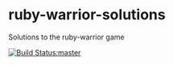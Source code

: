 ruby-warrior-solutions
======================

Solutions to the ruby-warrior game


[![Build Status:master](https://travis-ci.org/kday/ruby-warrior-solutions.svg?branch=master)](https://travis-ci.org/kday/ruby-warrior-solutions)
